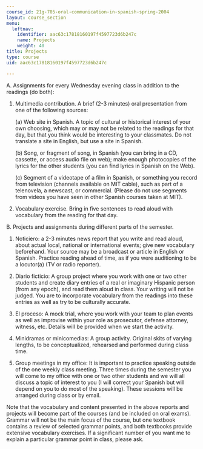 ```yaml
---
course_id: 21g-705-oral-communication-in-spanish-spring-2004
layout: course_section
menu:
  leftnav:
    identifier: aac63c17818160197f4597723d6b247c
    name: Projects
    weight: 40
title: Projects
type: course
uid: aac63c17818160197f4597723d6b247c

---
```


A. Assignments for every Wednesday evening class in addition to the readings (do both):

1.  Multimedia contribution. A brief (2-3 minutes) oral presentation from one of the following sources:  
      
    (a) Web site in Spanish. A topic of cultural or historical interest of your own choosing, which may or may not be related to the readings for that day, but that you think would be interesting to your classmates. Do not translate a site in English, but use a site in Spanish.  
      
    (b) Song, or fragment of song, in Spanish (you can bring in a CD, cassette, or access audio file on web); make enough photocopies of the lyrics for the other students (you can find lyrics in Spanish on the Web).  
      
    (c) Segment of a videotape of a film in Spanish, or something you record from television (channels available on MIT cable), such as part of a telenovela, a newscast, or commercial. (Please do not use segments from videos you have seen in other Spanish courses taken at MIT).  
      
    
2.  Vocabulary exercise. Bring in five sentences to read aloud with vocabulary from the reading for that day.

B. Projects and assignments during different parts of the semester.

1.  Noticiero: a 2-3 minutes news report that you write and read aloud, about actual local, national or international events; give new vocabulary beforehand. Your source may be a broadcast or article in English or Spanish. Practice reading ahead of time, as if you were auditioning to be a locutor(a) (TV or radio reporter).  
      
    
2.  Diario ficticio: A group project where you work with one or two other students and create diary entries of a real or imaginary Hispanic person (from any epoch), and read them aloud in class. Your writing will not be judged. You are to incorporate vocabulary from the readings into these entries as well as try to be culturally accurate.  
      
    
3.  El proceso: A mock trial, where you work with your team to plan events as well as improvise within your role as prosecutor, defense attorney, witness, etc. Details will be provided when we start the activity.  
      
    
4.  Minidramas or minicomedias: A group activity. Original skits of varying lengths, to be conceptualized, rehearsed and performed during class time.  
      
    
5.  Group meetings in my office: It is important to practice speaking outside of the one weekly class meeting. Three times during the semester you will come to my office with one or two other students and we will all discuss a topic of interest to you (I will correct your Spanish but will depend on you to do most of the speaking). These sessions will be arranged during class or by email.

Note that the vocabulary and content presented in the above reports and projects will become part of the courses (and be included on oral exams). Grammar will not be the main focus of the course, but one textbook contains a review of selected grammar points, and both textbooks provide extensive vocabulary exercises. If a significant number of you want me to explain a particular grammar point in class, please ask.